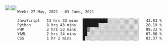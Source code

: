 <a href="https://github.com/anuraghazra/github-readme-stats">
  <img align="left" src="https://github-readme-stats.vercel.app/api?username=Tanesan&count_private=true&show_icons=true" />
</a>
<a href="https://github.com/anuraghazra/github-readme-stats">
  <img align="left" src="https://github-readme-stats.vercel.app/api/top-langs/?username=Tanesan" />
</a>

<!--START_SECTION:waka-->
```text
Week: 27 May, 2021 - 03 June, 2021

JavaScript   13 hrs 33 mins  ███████████░░░░░░░░░░░░░░   43.83 % 
Python       8 hrs 43 mins   ███████░░░░░░░░░░░░░░░░░░   28.19 % 
PHP          2 hrs 53 mins   ██▒░░░░░░░░░░░░░░░░░░░░░░   09.33 % 
YAML         2 hrs 24 mins   ██░░░░░░░░░░░░░░░░░░░░░░░   07.80 % 
CSS          1 hr 2 mins     █░░░░░░░░░░░░░░░░░░░░░░░░   03.37 % 
```
<!--END_SECTION:waka-->
